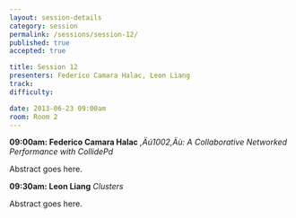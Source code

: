 ```yaml
---
layout: session-details
category: session
permalink: /sessions/session-12/
published: true
accepted: true

title: Session 12
presenters: Federico Camara Halac, Leon Liang
track:
difficulty:

date: 2013-06-23 09:00am
room: Room 2
---
```


**09:00am: Federico Camara Halac**
_,Äú1002,Äù: A Collaborative Networked Performance with CollidePd_

Abstract goes here.

**09:30am: Leon Liang**
_Clusters_

Abstract goes here.
